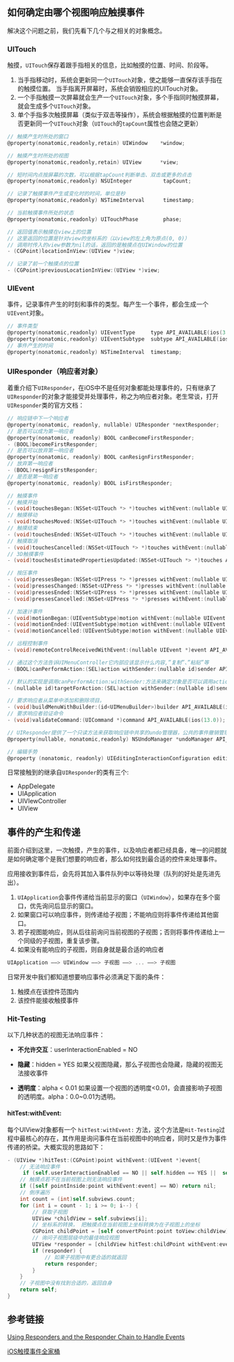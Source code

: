 ## 如何确定由哪个视图响应触摸事件

解决这个问题之前，我们先看下几个与之相关的对象概念。

### UITouch

触摸，`UITouch`保存着跟手指相关的信息，比如触摸的位置、时间、阶段等。

1.  当手指移动时，系统会更新同一个`UITouch`对象，使之能够一直保存该手指在的触摸位置。
    当手指离开屏幕时，系统会销毁相应的UITouch对象。
2. 一个手指触摸一次屏幕就会生产一个`UITouch`对象，多个手指同时触摸屏幕，就会生成多个`UITouch`对象。
3. 单个手指多次触摸屏幕（类似于双击等操作），系统会根据触摸的位置判断是否更新同一个`UITouch`对象（`UITouch`的`tapCount`属性也会随之更新）

```objective-c
// 触摸产生时所处的窗口
@property(nonatomic,readonly,retain) UIWindow    *window;

// 触摸产生时所处的视图
@property(nonatomic,readonly,retain) UIView      *view;

// 短时间内点按屏幕的次数，可以根据tapCount判断单击、双击或更多的点击
@property(nonatomic,readonly) NSUInteger          tapCount;

// 记录了触摸事件产生或变化时的时间，单位是秒
@property(nonatomic,readonly) NSTimeInterval      timestamp;

// 当前触摸事件所处的状态
@property(nonatomic,readonly) UITouchPhase        phase;

// 返回值表示触摸在view上的位置
// 这里返回的位置是针对view的坐标系的（以view的左上角为原点(0, 0)）
// 调用时传入的view参数为nil的话，返回的是触摸点在UIWindow的位置
- (CGPoint)locationInView:(UIView *)view;

// 记录了前一个触摸点的位置
- (CGPoint)previousLocationInView:(UIView *)view;
```

### UIEvent

事件，记录事件产生的时刻和事件的类型。每产生一个事件，都会生成一个`UIEvent`对象。

```objective-c
// 事件类型
@property(nonatomic,readonly) UIEventType     type API_AVAILABLE(ios(3.0));
@property(nonatomic,readonly) UIEventSubtype  subtype API_AVAILABLE(ios(3.0));
// 事件产生的时间
@property(nonatomic,readonly) NSTimeInterval  timestamp;
```

### UIResponder（响应者对象）

着重介绍下`UIResponder`，在iOS中不是任何对象都能处理事件的，只有继承了`UIResponder`的对象才能接受并处理事件，称之为响应者对象。老生常谈，打开`UIResponder`类的官方文档：

```objective-c
// 响应链中下一个响应者
@property(nonatomic, readonly, nullable) UIResponder *nextResponder;
// 是否可以成为第一响应者
@property(nonatomic, readonly) BOOL canBecomeFirstResponder; 
- (BOOL)becomeFirstResponder;
// 是否可以放弃第一响应者
@property(nonatomic, readonly) BOOL canResignFirstResponder;    
// 放弃第一响应者
- (BOOL)resignFirstResponder;
// 是否是第一响应者
@property(nonatomic, readonly) BOOL isFirstResponder;

// 触摸事件
// 触摸开始
- (void)touchesBegan:(NSSet<UITouch *> *)touches withEvent:(nullable UIEvent *)event;
// 触摸移动
- (void)touchesMoved:(NSSet<UITouch *> *)touches withEvent:(nullable UIEvent *)event;
// 触摸结束
- (void)touchesEnded:(NSSet<UITouch *> *)touches withEvent:(nullable UIEvent *)event;
// 触摸取消
- (void)touchesCancelled:(NSSet<UITouch *> *)touches withEvent:(nullable UIEvent *)event;
// 3D触摸事件
- (void)touchesEstimatedPropertiesUpdated:(NSSet<UITouch *> *)touches API_AVAILABLE(ios(9.1));

// 按压事件
- (void)pressesBegan:(NSSet<UIPress *> *)presses withEvent:(nullable UIPressesEvent *)event API_AVAILABLE(ios(9.0));
- (void)pressesChanged:(NSSet<UIPress *> *)presses withEvent:(nullable UIPressesEvent *)event API_AVAILABLE(ios(9.0));
- (void)pressesEnded:(NSSet<UIPress *> *)presses withEvent:(nullable UIPressesEvent *)event API_AVAILABLE(ios(9.0));
- (void)pressesCancelled:(NSSet<UIPress *> *)presses withEvent:(nullable UIPressesEvent *)event API_AVAILABLE(ios(9.0));

// 加速计事件
- (void)motionBegan:(UIEventSubtype)motion withEvent:(nullable UIEvent *)event API_AVAILABLE(ios(3.0));
- (void)motionEnded:(UIEventSubtype)motion withEvent:(nullable UIEvent *)event API_AVAILABLE(ios(3.0));
- (void)motionCancelled:(UIEventSubtype)motion withEvent:(nullable UIEvent *)event API_AVAILABLE(ios(3.0));

// 远程控制事件
- (void)remoteControlReceivedWithEvent:(nullable UIEvent *)event API_AVAILABLE(ios(4.0));

// 通过这个方法告诉UIMenuController它内部应该显示什么内容,”复制”、”粘贴”等
- (BOOL)canPerformAction:(SEL)action withSender:(nullable id)sender API_AVAILABLE(ios(3.0));

// 默认的实现是调用canPerformAction:withSender:方法来确定对象是否可以调用action操作。如果我们想要重写目标的选择方式，则应该重写这个方法。
- (nullable id)targetForAction:(SEL)action withSender:(nullable id)sender API_AVAILABLE(ios(7.0));

// 要求响应者从菜单中添加和删除项目。
- (void)buildMenuWithBuilder:(id<UIMenuBuilder>)builder API_AVAILABLE(ios(13.0));
// 要求响应者验证命令
- (void)validateCommand:(UICommand *)command API_AVAILABLE(ios(13.0));

// UIResponder提供了一个只读方法来获取响应链中共享的undo管理器，公共的事件撤销管理者
@property(nullable, nonatomic,readonly) NSUndoManager *undoManager API_AVAILABLE(ios(3.0));

// 编辑手势
@property (nonatomic, readonly) UIEditingInteractionConfiguration editingInteractionConfiguration API_AVAILABLE(ios(13.0));
```

日常接触到的继承自`UIResponder`的类有三个:

* AppDelegate
* UIApplication
* UIVIewController
* UIView

## 事件的产生和传递

前面介绍到这里，一次触摸，产生的事件，以及响应者都已经具备，唯一的问题就是如何确定哪个是我们想要的响应者，那么如何找到最合适的控件来处理事件。

应用接收到事件后，会先将其加入事件队列中以等待处理（队列的好处是先进先出）。

1. `UIApplication`会事件传递给当前显示的窗口（`UIWindow`），如果存在多个窗口，优先询问后显示的窗口。
2. 如果窗口可以响应事件，则传递给子视图；不能响应则将事件传递给其他窗口。
3. 若子视图能响应，则从后往前询问当前视图的子视图；否则将事件传递给上一个同级的子视图，重复该步骤。
4. 如果没有能响应的子视图，则自身就是最合适的响应者

```objectivec
UIApplication ——> UIWindow ——> 子视图 ——> ... ——> 子视图
```

日常开发中我们都知道想要响应事件必须满足下面的条件：

1. 触摸点在该控件范围内
2. 该控件能接收触摸事件

### Hit-Testing

以下几种状态的视图无法响应事件：

* **不允许交互**：userInteractionEnabled = NO

* **隐藏**：hidden = YES 如果父视图隐藏，那么子视图也会隐藏，隐藏的视图无法接收事件

* **透明度**：alpha < 0.01 如果设置一个视图的透明度<0.01，会直接影响子视图的透明度。alpha：0.0~0.01为透明。

#### hitTest:withEvent:

每个UIView对象都有一个 `hitTest:withEvent:` 方法，这个方法是`Hit-Testing`过程中最核心的存在，其作用是询问事件在当前视图中的响应者，同时又是作为事件传递的桥梁。大概实现的思路如下：

```objective-c
- (UIView *)hitTest:(CGPoint)point withEvent:(UIEvent *)event{
    // 无法响应事件
     if (self.userInteractionEnabled == NO || self.hidden == YES ||  self.alpha <= 0.01) return nil; 
    // 触摸点若不在当前视图上则无法响应事件
    if ([self pointInside:point withEvent:event] == NO) return nil; 
    // 倒序遍历 
    int count = (int)self.subviews.count; 
    for (int i = count - 1; i >= 0; i--) { 
        // 获取子视图
        UIView *childView = self.subviews[i]; 
        // 坐标系的转换， 把触摸点在当前视图上坐标转换为在子视图上的坐标
        CGPoint childPoint = [self convertPoint:point toView:childView]; 
        // 询问子视图层级中的最佳响应视图
        UIView *responder = [childView hitTest:childPoint withEvent:event]; 
        if (responder) {
            // 如果子视图中有更合适的就返回
            return responder; 
        }
    } 
    // 子视图中没有找到合适的，返回自身
    return self;
}
```

## 参考链接

[Using Responders and the Responder Chain to Handle Events](https://developer.apple.com/documentation/uikit/touches_presses_and_gestures/handling_touches_in_your_view)

[iOS触摸事件全家桶](https://www.jianshu.com/p/c294d1bd963d)